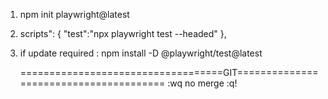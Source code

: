 1. npm init playwright@latest
2. scripts": {
    "test":"npx playwright test --headed"
  },

3. if update required : npm install -D @playwright/test@latest

   ===================================GIT=======================================
   :wq
   no merge :q!
